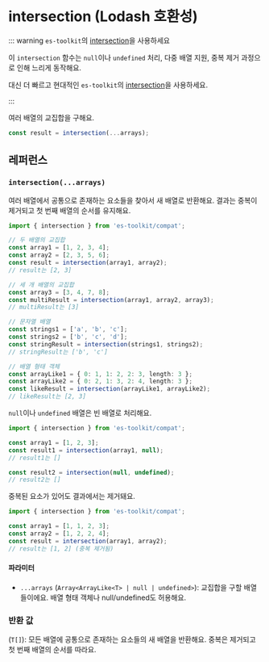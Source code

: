 # intersection (Lodash 호환성)

::: warning `es-toolkit`의 [intersection](../../array/intersection.md)을 사용하세요

이 `intersection` 함수는 `null`이나 `undefined` 처리, 다중 배열 지원, 중복 제거 과정으로 인해 느리게 동작해요.

대신 더 빠르고 현대적인 `es-toolkit`의 [intersection](../../array/intersection.md)을 사용하세요.

:::

여러 배열의 교집합을 구해요.

```typescript
const result = intersection(...arrays);
```

## 레퍼런스

### `intersection(...arrays)`

여러 배열에서 공통으로 존재하는 요소들을 찾아서 새 배열로 반환해요. 결과는 중복이 제거되고 첫 번째 배열의 순서를 유지해요.

```typescript
import { intersection } from 'es-toolkit/compat';

// 두 배열의 교집합
const array1 = [1, 2, 3, 4];
const array2 = [2, 3, 5, 6];
const result = intersection(array1, array2);
// result는 [2, 3]

// 세 개 배열의 교집합
const array3 = [3, 4, 7, 8];
const multiResult = intersection(array1, array2, array3);
// multiResult는 [3]

// 문자열 배열
const strings1 = ['a', 'b', 'c'];
const strings2 = ['b', 'c', 'd'];
const stringResult = intersection(strings1, strings2);
// stringResult는 ['b', 'c']

// 배열 형태 객체
const arrayLike1 = { 0: 1, 1: 2, 2: 3, length: 3 };
const arrayLike2 = { 0: 2, 1: 3, 2: 4, length: 3 };
const likeResult = intersection(arrayLike1, arrayLike2);
// likeResult는 [2, 3]
```

`null`이나 `undefined` 배열은 빈 배열로 처리해요.

```typescript
import { intersection } from 'es-toolkit/compat';

const array1 = [1, 2, 3];
const result1 = intersection(array1, null);
// result1는 []

const result2 = intersection(null, undefined);
// result2는 []
```

중복된 요소가 있어도 결과에서는 제거돼요.

```typescript
import { intersection } from 'es-toolkit/compat';

const array1 = [1, 1, 2, 3];
const array2 = [1, 2, 2, 4];
const result = intersection(array1, array2);
// result는 [1, 2] (중복 제거됨)
```

#### 파라미터

- `...arrays` (`Array<ArrayLike<T> | null | undefined>`): 교집합을 구할 배열들이에요. 배열 형태 객체나 null/undefined도 허용해요.

### 반환 값

(`T[]`): 모든 배열에 공통으로 존재하는 요소들의 새 배열을 반환해요. 중복은 제거되고 첫 번째 배열의 순서를 따라요.
